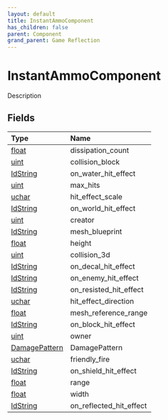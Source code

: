 ```yaml
---
layout: default
title: InstantAmmoComponent
has_children: false
parent: Component
grand_parent: Game Reflection
---
```

# InstantAmmoComponent
Description 

## Fields

| Type | Name |
|:-------------|:--------------|
| [float](/docs/game-reflection/components/float) | dissipation_count |
| [uint](/docs/game-reflection/components/uint) | collision_block |
| [IdString](/docs/game-reflection/components/id_string) | on_water_hit_effect |
| [uint](/docs/game-reflection/components/uint) | max_hits |
| [uchar](/docs/game-reflection/enums/uchar) | hit_effect_scale |
| [IdString](/docs/game-reflection/components/id_string) | on_world_hit_effect |
| [uint](/docs/game-reflection/components/uint) | creator |
| [IdString](/docs/game-reflection/components/id_string) | mesh_blueprint |
| [float](/docs/game-reflection/components/float) | height |
| [uint](/docs/game-reflection/components/uint) | collision_3d |
| [IdString](/docs/game-reflection/components/id_string) | on_decal_hit_effect |
| [IdString](/docs/game-reflection/components/id_string) | on_enemy_hit_effect |
| [IdString](/docs/game-reflection/components/id_string) | on_resisted_hit_effect |
| [uchar](/docs/game-reflection/enums/uchar) | hit_effect_direction |
| [float](/docs/game-reflection/components/float) | mesh_reference_range |
| [IdString](/docs/game-reflection/components/id_string) | on_block_hit_effect |
| [uint](/docs/game-reflection/components/uint) | owner |
| [DamagePattern](/docs/game-reflection/classes/damage_pattern) | DamagePattern |
| [uchar](/docs/game-reflection/enums/uchar) | friendly_fire |
| [IdString](/docs/game-reflection/components/id_string) | on_shield_hit_effect |
| [float](/docs/game-reflection/components/float) | range |
| [float](/docs/game-reflection/components/float) | width |
| [IdString](/docs/game-reflection/components/id_string) | on_reflected_hit_effect |

